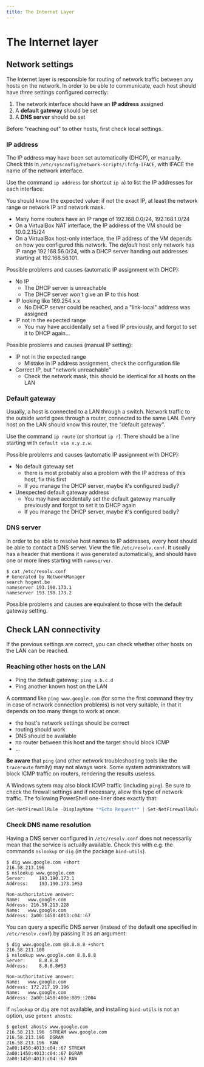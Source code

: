 ```yaml
---
title: The Internet Layer
---
```


# The Internet layer

## Network settings

The Internet layer is responsible for routing of network traffic between any hosts on the network. In order to be able to communicate, each host should have *three* settings configured correctly:

1. The network interface should have an **IP address** assigned
2. A **default gateway** should be set
3. A **DNS server** should be set

Before "reaching out" to other hosts, first check local settings.

### IP address

The IP address may have been set automatically (DHCP), or manually. Check this in `/etc/sysconfig/network-scripts/ifcfg-IFACE`, with IFACE the name of the network interface.

Use the command `ip address` (or shortcut `ip a`) to list the IP addresses for each interface.

You should know the expected value: if not the exact IP, at least the network range or network IP and network mask.

- Many home routers have an IP range of 192.168.0.0/24, 192.168.1.0/24
- On a VirtualBox NAT interface, the IP address of the VM should be 10.0.2.15/24
- On a VirtualBox host-only interface, the IP address of the VM depends on how you configured this network. The *default* host only network has IP range 192.168.56.0/24, with a DHCP server handing out addresses starting at 192.168.56.101.

Possible problems and causes (automatic IP assignment with DHCP):

- No IP
    - The DHCP server is unreachable
    - The DHCP server won't give an IP to this host
- IP looking like 169.254.x.x
    - No DHCP server could be reached, and a "link-local" address was assigned
- IP not in the expected range
    - You may have accidentally set a fixed IP previously, and forgot to set it to DHCP again...

Possible problems and causes (manual IP setting):

- IP not in the expected range
    - Mistake in IP address assignment, check the configuration file
- Correct IP, but "network unreachable"
    - Check the network mask, this should be identical for all hosts on the LAN

### Default gateway

Usually, a host is connected to a LAN through a switch. Network traffic to the outside world goes through a router, connected to the same LAN. Every host on the LAN should know this router, the "default gateway".

Use the command `ip route` (or shortcut `ip r`). There should be a line starting with `default via x.y.z.w`.

Possible problems and causes (automatic IP assignment with DHCP):

- No default gateway set
    - there is most probably also a problem with the IP address of this host, fix this first
    - If you manage the DHCP server, maybe it's configured badly?
- Unexpected default gateway address
    - You may have accidentally set the default gateway manually previously and forgot to set it to DHCP again
    - If you manage the DHCP server, maybe it's configured badly?

### DNS server

In order to be able to resolve host names to IP addresses, every host should be able to contact a DNS server. View the file `/etc/resolv.conf`. It usually has a header that mentions it was generated automatically, and should have one or more lines starting with `nameserver`.

```console
$ cat /etc/resolv.conf
# Generated by NetworkManager
search hogent.be
nameserver 193.190.173.1
nameserver 193.190.173.2
```

Possible problems and causes are equivalent to those with the default gateway setting.

## Check LAN connectivity

If the previous settings are correct, you can check whether other hosts on the LAN can be reached.

### Reaching other hosts on the LAN

- Ping the default gateway: `ping a.b.c.d`
- Ping another known host on the LAN

A command like `ping www.google.com` (for some the first command they try in case of network connection problems) is not very suitable, in that it depends on too many things to work at once:

- the host's network settings should be correct
- routing should work
- DNS should be available
- no router between this host and the target should block ICMP
- ...

**Be aware** that `ping` (and other network troubleshooting tools like the `traceroute` family) may not always work. Some system administrators will block ICMP traffic on routers, rendering the results useless.

A Windows sytem may also block ICMP traffic (including `ping`). Be sure to check the firewall settings and if necessary, allow this type of network traffic. The following PowerShell one-liner does exactly that:

```powershell
Get-NetFirewallRule -DisplayName "*Echo Request*" | Set-NetFirewallRule -enabled true
```

### Check DNS name resolution

Having a DNS server configured in `/etc/resolv.conf` does not necessarily mean that the service is actually available. Check this with e.g. the commands `nslookup` or `dig` (in the package `bind-utils`).

```console
$ dig www.google.com +short
216.58.213.196
$ nslookup www.google.com
Server:		193.190.173.1
Address:	193.190.173.1#53

Non-authoritative answer:
Name:	www.google.com
Address: 216.58.213.228
Name:	www.google.com
Address: 2a00:1450:4013:c04::67
```

You can query a specific DNS server (instead of the default one specified in `/etc/resolv.conf`) by passing it as an argument:

```console
$ dig www.google.com @8.8.8.8 +short
216.58.211.100
$ nslookup www.google.com 8.8.8.8
Server:		8.8.8.8
Address:	8.8.8.8#53

Non-authoritative answer:
Name:	www.google.com
Address: 172.217.19.196
Name:	www.google.com
Address: 2a00:1450:400e:809::2004
```

If `nslookup` or `dig` are not available, and installing `bind-utils` is not an option, use `getent ahosts`:

```console
$ getent ahosts www.google.com
216.58.213.196  STREAM www.google.com
216.58.213.196  DGRAM  
216.58.213.196  RAW    
2a00:1450:4013:c04::67 STREAM 
2a00:1450:4013:c04::67 DGRAM  
2a00:1450:4013:c04::67 RAW 
```
